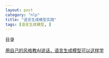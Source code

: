 ```yaml
---
layout: post
category: "nlp"
title: "语言生成模型实践"
tags: [语言生成模型, ]
---
```


目录

<!-- TOC -->


<!-- /TOC -->

[用自己的风格教AI说话，语言生成模型可以这样学](https://mp.weixin.qq.com/s/eoPFC6fms1qhGTOqCk-3Qg)

